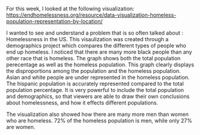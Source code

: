 For this week, I looked at the following visualization: https://endhomelessness.org/resource/data-visualization-homeless-population-representation-by-location/

I wanted to see and understand a problem that is so often talked about : Homelessness in the US. 
This visaulization was created through a demographics project which compares the different types of people who end up homeless.
I noticed that there are many more black people than any other race that is homeless. The graph shows both the total population perecentage as well as the homeless population.
This graph clearly displays the disproportions among the population and the homeless population. Asian and white people are under represented in the homeless population.
The hispanic population is accurately represented compared to the total population percentage. 
It is very powerful to include the total population and demographics, so that viewers are able to draw their own conclusions about homelessness,
and how it effects different populations.

The visualization also showed how there are many more men than women who are homeless. 72% of the homeless population is men, while only 27% are women.
